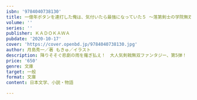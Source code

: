 ```yaml
---
isbn: '9784040738130'
title: 一億年ボタンを連打した俺は、気付いたら最強になっていた５ ～落第剣士の学院無双～
volume: ''
series: ''
publisher: ＫＡＤＯＫＡＷＡ
pubdate: '2020-10-17'
cover: 'https://cover.openbd.jp/9784040738130.jpg'
author: 月島秀一／著 もきゅ／イラスト
description: 降りそそぐ悲劇の雨を薙ぎ払え！　大人気剣戟無双ファンタジー、第5弾！
price: '650'
genre: 文庫
target: 一般
format: 文庫
content: 日本文学、小説・物語

---
```

